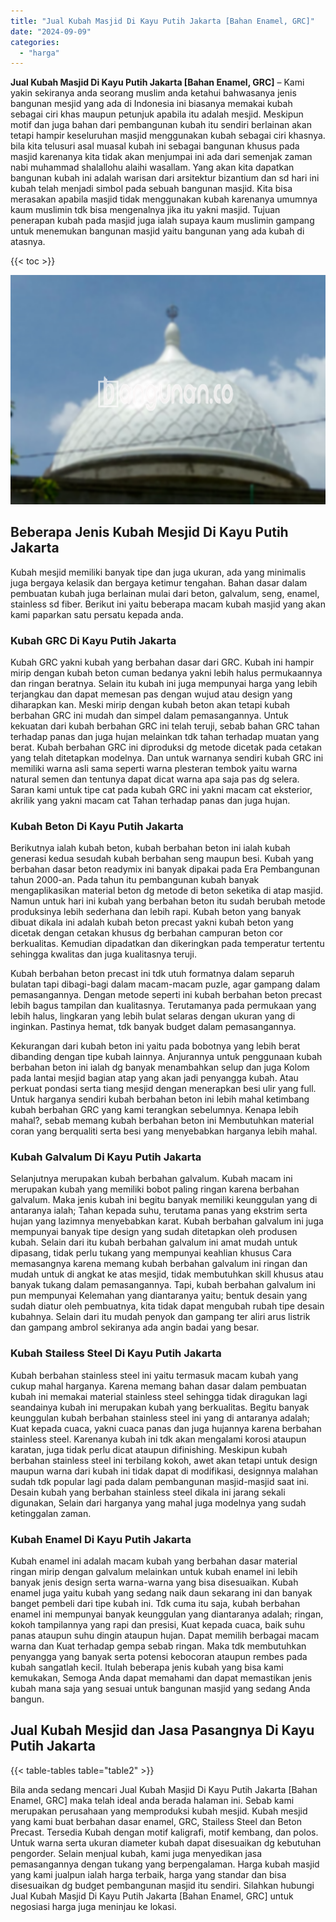 ```yaml
---
title: "Jual Kubah Masjid Di Kayu Putih Jakarta [Bahan Enamel, GRC]"
date: "2024-09-09"
categories: 
  - "harga"
---
```


**Jual Kubah Masjid Di Kayu Putih Jakarta \[Bahan Enamel, GRC\]** – Kami yakin sekiranya anda seorang muslim anda ketahui bahwasanya jenis bangunan mesjid yang ada di Indonesia ini biasanya memakai kubah sebagai ciri khas maupun petunjuk apabila itu adalah mesjid. Meskipun motif dan juga bahan dari pembangunan kubah itu sendiri berlainan akan tetapi hampir keseluruhan masjid menggunakan kubah sebagai ciri khasnya. bila kita telusuri asal muasal kubah ini sebagai bangunan khusus pada masjid karenanya kita tidak akan menjumpai ini ada dari semenjak zaman nabi muhammad shalallohu alaihi wasallam. Yang akan kita dapatkan bangunan kubah ini adalah warisan dari arsitektur bizantium dan sd hari ini kubah telah menjadi simbol pada sebuah bangunan masjid. Kita bisa merasakan apabila masjid tidak menggunakan kubah karenanya umumnya kaum muslimin tdk bisa mengenalnya jika itu yakni masjid. Tujuan penerapan kubah pada masjid juga ialah supaya kaum muslimin gampang untuk menemukan bangunan masjid yaitu bangunan yang ada kubah di atasnya.

{{< toc >}}

![Jual Kubah Masjid Di Kayu Putih Jakarta [Bahan Enamel, GRC]](/images/jual-kubah-masjid-02.png)

## Beberapa Jenis Kubah Mesjid Di Kayu Putih Jakarta

Kubah mesjid memiliki banyak tipe dan juga ukuran, ada yang minimalis juga bergaya kelasik dan bergaya ketimur tengahan. Bahan dasar dalam pembuatan kubah juga berlainan mulai dari beton, galvalum, seng, enamel, stainless sd fiber. Berikut ini yaitu beberapa macam kubah masjid yang akan kami paparkan satu persatu kepada anda.

### Kubah GRC Di Kayu Putih Jakarta

Kubah GRC yakni kubah yang berbahan dasar dari GRC. Kubah ini hampir mirip dengan kubah beton cuman bedanya yakni lebih halus permukaannya dan ringan beratnya. Selain itu kubah ini juga mempunyai harga yang lebih terjangkau dan dapat memesan pas dengan wujud atau design yang diharapkan kan. Meski mirip dengan kubah beton akan tetapi kubah berbahan GRC ini mudah dan simpel dalam pemasangannya. Untuk kekuatan dari kubah berbahan GRC ini telah teruji, sebab bahan GRC tahan terhadap panas dan juga hujan melainkan tdk tahan terhadap muatan yang berat. Kubah berbahan GRC ini diproduksi dg metode dicetak pada cetakan yang telah ditetapkan modelnya. Dan untuk warnanya sendiri kubah GRC ini memiliki warna asli sama seperti warna plesteran tembok yaitu warna natural semen dan tentunya dapat dicat warna apa saja pas dg selera. Saran kami untuk tipe cat pada kubah GRC ini yakni macam cat eksterior, akrilik yang yakni macam cat Tahan terhadap panas dan juga hujan.

### Kubah Beton Di Kayu Putih Jakarta

Berikutnya ialah kubah beton, kubah berbahan beton ini ialah kubah generasi kedua sesudah kubah berbahan seng maupun besi. Kubah yang berbahan dasar beton readymix ini banyak dipakai pada Era Pembangunan tahun 2000-an. Pada tahun itu pembangunan kubah banyak mengaplikasikan material beton dg metode di beton seketika di atap masjid. Namun untuk hari ini kubah yang berbahan beton itu sudah berubah metode produksinya lebih sederhana dan lebih rapi. Kubah beton yang banyak dibuat dikala ini adalah kubah beton precast yakni kubah beton yang dicetak dengan cetakan khusus dg berbahan campuran beton cor berkualitas. Kemudian dipadatkan dan dikeringkan pada temperatur tertentu sehingga kwalitas dan juga kualitasnya teruji.

Kubah berbahan beton precast ini tdk utuh formatnya dalam separuh bulatan tapi dibagi-bagi dalam macam-macam puzle, agar gampang dalam pemasangannya. Dengan metode seperti ini kubah berbahan beton precast lebih bagus tampilan dan kualitasnya. Terutamanya pada permukaan yang lebih halus, lingkaran yang lebih bulat selaras dengan ukuran yang di inginkan. Pastinya hemat, tdk banyak budget dalam pemasangannya.

Kekurangan dari kubah beton ini yaitu pada bobotnya yang lebih berat dibanding dengan tipe kubah lainnya. Anjurannya untuk penggunaan kubah berbahan beton ini ialah dg banyak menambahkan selup dan juga Kolom pada lantai mesjid bagian atap yang akan jadi penyangga kubah. Atau perkuat pondasi serta tiang mesjid dengan menerapkan besi ulir yang full. Untuk harganya sendiri kubah berbahan beton ini lebih mahal ketimbang kubah berbahan GRC yang kami terangkan sebelumnya. Kenapa lebih mahal?, sebab memang kubah berbahan beton ini Membutuhkan material coran yang berqualiti serta besi yang menyebabkan harganya lebih mahal.

### Kubah Galvalum Di Kayu Putih Jakarta

Selanjutnya merupakan kubah berbahan galvalum. Kubah macam ini merupakan kubah yang memiliki bobot paling ringan karena berbahan galvalum. Maka jenis kubah ini begitu banyak memiliki keunggulan yang di antaranya ialah; Tahan kepada suhu, terutama panas yang ekstrim serta hujan yang lazimnya menyebabkan karat. Kubah berbahan galvalum ini juga mempunyai banyak tipe design yang sudah ditetapkan oleh produsen kubah. Selain dari itu kubah berbahan galvalum ini amat mudah untuk dipasang, tidak perlu tukang yang mempunyai keahlian khusus Cara memasangnya karena memang kubah berbahan galvalum ini ringan dan mudah untuk di angkat ke atas mesjid, tidak membutuhkan skill khusus atau banyak tukang dalam pemasangannya. Tapi, kubah berbahan galvalum ini pun mempunyai Kelemahan yang diantaranya yaitu; bentuk desain yang sudah diatur oleh pembuatnya, kita tidak dapat mengubah rubah tipe desain kubahnya. Selain dari itu mudah penyok dan gampang ter aliri arus listrik dan gampang ambrol sekiranya ada angin badai yang besar.

### Kubah Stailess Steel Di Kayu Putih Jakarta

Kubah berbahan stainless steel ini yaitu termasuk macam kubah yang cukup mahal harganya. Karena memang bahan dasar dalam pembuatan kubah ini memakai material stainless steel sehingga tidak diragukan lagi seandainya kubah ini merupakan kubah yang berkualitas. Begitu banyak keunggulan kubah berbahan stainless steel ini yang di antaranya adalah; Kuat kepada cuaca, yakni cuaca panas dan juga hujannya karena berbahan stainless steel. Karenanya kubah ini tdk akan mengalami korosi ataupun karatan, juga tidak perlu dicat ataupun difinishing. Meskipun kubah berbahan stainless steel ini terbilang kokoh, awet akan tetapi untuk design maupun warna dari kubah ini tidak dapat di modifikasi, designnya malahan sudah tdk popular lagi pada dalam pembangunan masjid-masjid saat ini. Desain kubah yang berbahan stainless steel dikala ini jarang sekali digunakan, Selain dari harganya yang mahal juga modelnya yang sudah ketinggalan zaman.

### Kubah Enamel Di Kayu Putih Jakarta

Kubah enamel ini adalah macam kubah yang berbahan dasar material ringan mirip dengan galvalum melainkan untuk kubah enamel ini lebih banyak jenis design serta warna-warna yang bisa disesuaikan. Kubah enamel juga yaitu kubah yang sedang naik daun sekarang ini dan banyak banget pembeli dari tipe kubah ini. Tdk cuma itu saja, kubah berbahan enamel ini mempunyai banyak keunggulan yang diantaranya adalah; ringan, kokoh tampilannya yang rapi dan presisi, Kuat kepada cuaca, baik suhu panas ataupun suhu dingin ataupun hujan. Dapat memilih berbagai macam warna dan Kuat terhadap gempa sebab ringan. Maka tdk membutuhkan penyangga yang banyak serta potensi kebocoran ataupun rembes pada kubah sangatlah kecil. Itulah beberapa jenis kubah yang bisa kami kemukakan, Semoga Anda dapat memahami dan dapat memastikan jenis kubah mana saja yang sesuai untuk bangunan masjid yang sedang Anda bangun.

## Jual Kubah Mesjid dan Jasa Pasangnya Di Kayu Putih Jakarta

{{< table-tables table="table2" >}}

Bila anda sedang mencari Jual Kubah Masjid Di Kayu Putih Jakarta \[Bahan Enamel, GRC\] maka telah ideal anda berada halaman ini. Sebab kami merupakan perusahaan yang memproduksi kubah mesjid. Kubah mesjid yang kami buat berbahan dasar enamel, GRC, Stailess Steel dan Beton Precast. Tersedia Kubah dengan motif kaligrafi, motif kembang, dan polos. Untuk warna serta ukuran diameter kubah dapat disesuaikan dg kebutuhan pengorder. Selain menjual kubah, kami juga menyedikan jasa pemasangannya dengan tukang yang berpengalaman. Harga kubah masjid yang kami jualpun ialah harga terbaik, harga yang standar dan bisa disesuaikan dg budget pembangunan masjid itu sendiri. Silahkan hubungi Jual Kubah Masjid Di Kayu Putih Jakarta \[Bahan Enamel, GRC\] untuk negosiasi harga juga meninjau ke lokasi.
